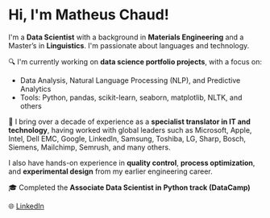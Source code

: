 # Hi, I'm Matheus Chaud!

I'm a **Data Scientist** with a background in **Materials Engineering** and a Master’s in **Linguistics**. I'm passionate about languages and technology.

🔍 I'm currently working on **data science portfolio projects**, with a focus on:
- Data Analysis, Natural Language Processing (NLP), and Predictive Analytics
- Tools: Python, pandas, scikit-learn, seaborn, matplotlib, NLTK, and others

💼 I bring over a decade of experience as a **specialist translator in IT and technology**, having worked with global leaders such as Microsoft, Apple, Intel, Dell EMC, Google, LinkedIn, Samsung, Toshiba, LG, Sharp, Bosch, Siemens, Mailchimp, Semrush, and many others.  

I also have hands-on experience in **quality control**, **process optimization**, and **experimental design** from my earlier engineering career.

🎓 Completed the **Associate Data Scientist in Python track (DataCamp)**

🌐 [LinkedIn](https://www.linkedin.com/in/matheus-chaud/)
